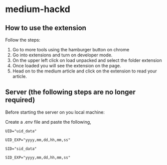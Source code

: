 # medium-hackd

## How to use the extension

Follow the steps:

1.  Go to more tools using the hamburger button on chrome
2.  Go into extensions and turn on developer mode.
3.  On the upper left click on load unpacked and select the folder extension
4.  Once loaded you will see the extension on the page.
5.  Head on to the medium article and click on the extension to read your article.

## Server (the following steps are no longer required)

Before starting the server on you local machine:

Create a .env file and paste the following,

```
UID="uid_data"

UID_EXP="yyyy,mm,dd,hh,mm,ss"

SID="sid_data"

SID_EXP="yyyy,mm,dd,hh,mm,ss"
```
